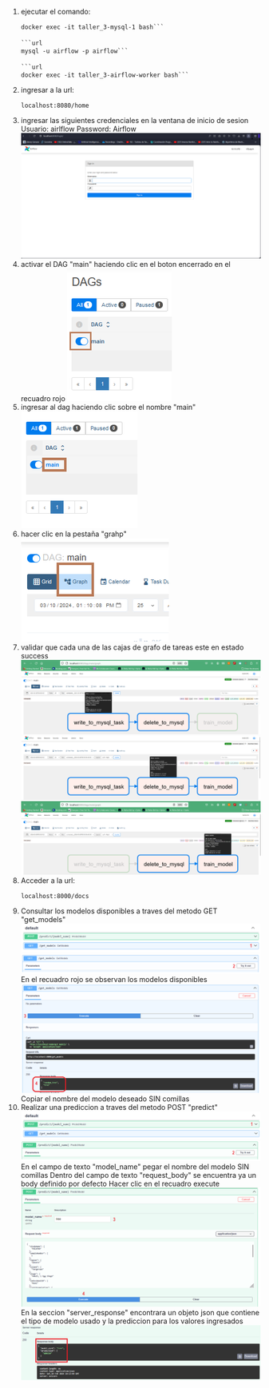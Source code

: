 1. ejecutar el comando:
	```url
	docker exec -it taller_3-mysql-1 bash```

	```url
	mysql -u airflow -p airflow```
	
	```url
	docker exec -it taller_3-airflow-worker bash```

2. ingresar a la url:
    ```url
    localhost:8080/home
3. ingresar las siguientes credenciales en la ventana de inicio de sesion
    Usuario: airlflow
    Password: Airflow
    ![alt text](https://github.com/marinho14/MLOps/blob/main/Taller_3/images/Captura%20de%20pantalla%202024-03-10%20071307.png)
4. activar el DAG "main" haciendo clic en el boton encerrado en el recuadro rojo
	![alt text](https://github.com/marinho14/MLOps/blob/main/Taller_3/images/Captura%20de%20pantalla%202024-03-10%20071425.png)
5. ingresar al dag haciendo clic sobre el nombre "main"
	![alt text](https://github.com/marinho14/MLOps/blob/main/Taller_3/images/Captura%20de%20pantalla%202024-03-10%20081005.png)
6. hacer clic en la pestaña "grahp"
	![alt text](https://github.com/marinho14/MLOps/blob/main/Taller_3/images/Captura%20de%20pantalla%202024-03-10%20081019.png)
7. validar que cada una de las cajas de grafo de tareas este en estado success
	![alt text](https://github.com/marinho14/MLOps/blob/main/Taller_3/images/Captura%20de%20pantalla%202024-03-10%20071506.png)
	![alt text](https://github.com/marinho14/MLOps/blob/main/Taller_3/images/Captura%20de%20pantalla%202024-03-10%20071513.png)
	![alt text](https://github.com/marinho14/MLOps/blob/main/Taller_3/images/Captura%20de%20pantalla%202024-03-10%20071520.png)
8. Acceder a la url:
	```url
 	localhost:8000/docs
9. Consultar los modelos disponibles a traves del metodo GET "get_models"
   	![alt text](https://github.com/marinho14/MLOps/blob/main/Taller_1/images/paso1.png)
   	![alt text](https://github.com/marinho14/MLOps/blob/main/Taller_1/images/paso2.png)
	En el recuadro rojo se observan los modelos disponibles
	![alt text](https://github.com/marinho14/MLOps/blob/main/Taller_1/images/paso3y4.png)
	Copiar el nombre del modelo deseado SIN comillas
10. Realizar una prediccion a traves del metodo POST "predict"
   	![alt text](https://github.com/marinho14/MLOps/blob/main/Taller_1/images/paso1predict.png)
   	![alt text](https://github.com/marinho14/MLOps/blob/main/Taller_1/images/paso2predict.png)
	En el campo de texto "model_name" pegar el nombre del modelo SIN comillas
	Dentro del campo de texto "request_body" se encuentra ya un body definido por defecto
	Hacer clic en el recuadro execute
	![alt text](https://github.com/marinho14/MLOps/blob/main/Taller_1/images/paso3y4predict.png)
	En la seccion "server_response" encontrara un objeto json que contiene el tipo de modelo usado y la prediccion para los valores ingresados
	![alt text](https://github.com/marinho14/MLOps/blob/main/Taller_1/images/predictFinal.png)
	
